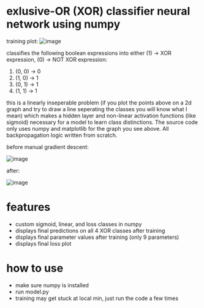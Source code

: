 # exlusive-OR (XOR) classifier neural network using numpy

training plot:
![image](https://github.com/user-attachments/assets/adeda2ec-8db0-4dc6-a33c-b74de5bdac7f)

classifies the following boolean expressions into either (1) -> XOR expression, (0) -> NOT XOR expression:
1) (0, 0) -> 0
2) (1, 0) -> 1
3) (0, 1) -> 1
4) (1, 1) -> 1

this is a linearly inseperable problem (if you plot the points above on a 2d graph and try to draw a line seperating the classes you will know what I mean) which makes a hidden layer and non-linear activation functions (like sigmoid) necessary for a model to learn class distinctions. The source code only uses numpy and matplotlib for the graph you see above. All backpropagation logic written from scratch. 

before manual gradient descent:

![image](https://github.com/user-attachments/assets/590e11be-331c-43c9-aa23-e4ef236e9c80)


after:

![image](https://github.com/user-attachments/assets/488211cb-f3bb-4bb5-8619-87670aa3d080)


# features
- custom sigmoid, linear, and loss classes in numpy
- displays final predictions on all 4 XOR classes after training
- displays final parameter values after training (only 9 parameters)
- displays final loss plot

# how to use
- make sure numpy is installed
- run model.py
- training may get stuck at local min, just run the code a few times
